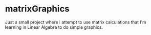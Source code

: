 # matrixGraphics
Just a small project where I attempt to use matrix calculations that I'm learning in Linear Algebra to do simple graphics.
